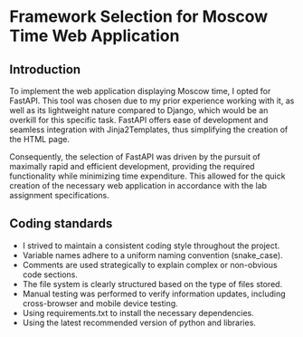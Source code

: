 # Framework Selection for Moscow Time Web Application

## Introduction

To implement the web application displaying Moscow time, I opted for FastAPI. This tool was chosen due to my prior experience working with it, as well as its lightweight nature compared to Django, which would be an overkill for this specific task. FastAPI offers ease of development and seamless integration with Jinja2Templates, thus simplifying the creation of the HTML page.

Consequently, the selection of FastAPI was driven by the pursuit of maximally rapid and efficient development, providing the required functionality while minimizing time expenditure. This allowed for the quick creation of the necessary web application in accordance with the lab assignment specifications.

## Coding standards
- I strived to maintain a consistent coding style throughout the project.
- Variable names adhere to a uniform naming convention (snake_case).
- Comments are used strategically to explain complex or non-obvious code sections.
- The file system is clearly structured based on the type of files stored.
- Manual testing was performed to verify information updates, including cross-browser and mobile device testing.
- Using requirements.txt to install the necessary dependencies.
- Using the latest recommended version of python and libraries. 
